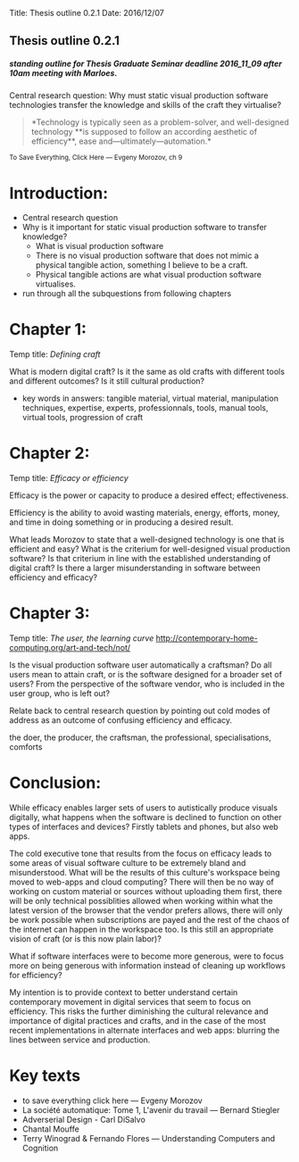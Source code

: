 Title: Thesis outline 0.2.1
Date: 2016/12/07

## Thesis outline 0.2.1
##### standing outline for Thesis Graduate Seminar deadline 2016_11_09 after 10am meeting with Marloes.

Central research question: Why must static visual production software technologies transfer the knowledge and skills of the craft they virtualise?

<blockquote>
*Technology is typically seen as a problem-solver, and well-designed technology **is supposed to follow an according aesthetic of efficiency**, ease and—ultimately—automation.*
</blockquote>
<small>To Save Everything, Click Here — Evgeny Morozov, ch 9</small>

# Introduction:
* Central research question
* Why is it important for static visual production software to transfer knowledge?
  * What is visual production software
  * There is no visual production software that does not mimic a physical tangible action, something I believe to be a craft.
  * Physical tangible actions are what visual production software virtualises.
* run through all the subquestions from following chapters

# Chapter 1:
Temp title: *Defining craft*

What is modern digital craft? Is it the same as old crafts with different tools and different outcomes? Is it still cultural production?

* key words in answers: tangible material, virtual material, manipulation techniques, expertise, experts, professionnals, tools, manual tools, virtual tools, progression of craft

# Chapter 2:
Temp title: *Efficacy or efficiency*

Efficacy is the power or capacity to produce a desired effect; effectiveness.

Efficiency is the ability to avoid wasting materials, energy, efforts, money, and time in doing something or in producing a desired result.

What leads Morozov to state that a well-designed technology is one that is efficient and easy? What is the criterium for well-designed visual production software? Is that criterium in line with the established understanding of digital craft?
Is there a larger misunderstanding in software between efficiency and efficacy?

# Chapter 3:
Temp title: *The user, the learning curve* http://contemporary-home-computing.org/art-and-tech/not/

Is the visual production software user automatically a craftsman? Do all users mean to attain craft, or is the software designed for a broader set of users? From the perspective of the software vendor, who is included in the user group, who is left out?

Relate back to central research question by pointing out cold modes of address as an outcome of confusing efficiency and efficacy.

the doer, the producer, the craftsman, the professional, specialisations, comforts

# Conclusion:
<!--Temp title: *multiple interfaces* -->

While efficacy enables larger sets of users to autistically produce visuals digitally, what happens when the software is declined to function on other types of interfaces and devices? Firstly tablets and phones, but also web apps.

The cold executive tone that results from the focus on efficacy leads to some areas of visual software culture to be extremely bland and misunderstood. What will be the results of this culture's workspace being moved to web-apps and cloud computing? There will then be no way of working on custom material or sources without uploading them first, there will be only technical possiblities allowed when working within what the latest version of the browser that the vendor prefers allows, there will only be work possible when subscriptions are payed and the rest of the chaos of the internet can happen in the workspace too. Is this still an appropriate vision of craft (or is this now plain labor)?

What if software interfaces were to become more generous, were to focus more on being generous with information instead of cleaning up workflows for efficiency?

<!--
Comment on this quote:

<!--
> in every user interface study we’ve ever done […], [we found] it’s pretty easy to learn how to use these things ‘til you hit the file system and then the learning curve goes vertical. So you ask yourself, why is the file system the face of the OS? Wouldn’t it be better if there was a better way to find stuff?

> Now, e-mail, there’s always been a better way to find stuff. You don’t keep your e-mail on your file system, right? The app manages it. And that was the breakthrough, as an example, in iTunes. You don’t keep your music in the file system, that would be crazy. You keep it in this app that knows about music and knows how to find things in lots of different ways. Same with photos: we’ve got an app that knows all about photos. And these apps manage their own file storage. […]

>[...] And eventually, the file system management is just gonna be an app for pros and consumers aren’t gonna need to use it.

<small>Steve Jobs on the file system; video transcription [from here](https://oleb.net/blog/2012/06/steve-jobs-on-the-file-system/)</small>

coming full circle, Apple Pencil, Adobe rulers, even the place where the computer tool runs becomes blurry. The cloud. Solutions to file handeling.
-->
<!--
# Conclusion:

A place to recap, repeat some aspects faster, and elude back to the central question.

Hope to find place in conclusion to explain how a contributive software model answers some if the issues raised above, displacing the user and calling upon a larger context of knowledge  and intelligence.

---

-->

My intention is to provide context to better understand certain contemporary movement in digital services that seem to focus on efficiency. This risks the further diminishing the cultural relevance and importance of digital practices and crafts, and in the case of the most recent implementations in alternate interfaces and web apps: blurring the lines between service and production.



# Key texts
* to save everything click here — Evgeny Morozov<br>
* La société automatique: Tome 1, L'avenir du travail — Bernard Stiegler
* Adverserial Design - Carl DiSalvo<br>
* Chantal Mouffe<br>
* Terry Winograd & Fernando Flores — Understanding Computers and Cognition<br>
